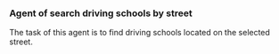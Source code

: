 ### Agent of search driving schools by street

The task of this agent is to find driving schools located on the selected street.
